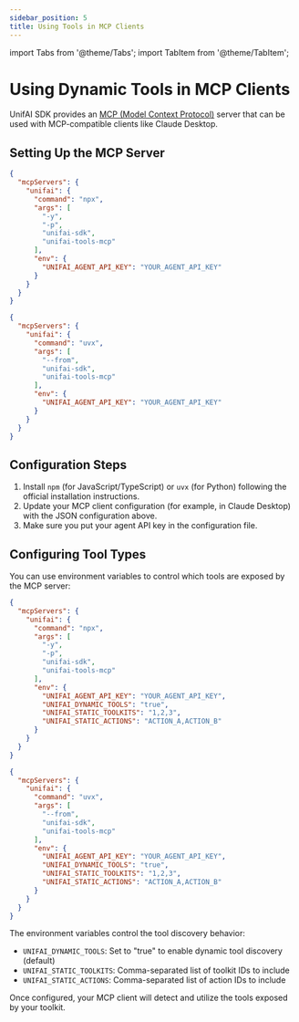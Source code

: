 ```yaml
---
sidebar_position: 5
title: Using Tools in MCP Clients
---
```


import Tabs from '@theme/Tabs';
import TabItem from '@theme/TabItem';

# Using Dynamic Tools in MCP Clients

UnifAI SDK provides an [MCP (Model Context Protocol)](https://modelcontextprotocol.io/) server that can be used with MCP-compatible clients like Claude Desktop.

## Setting Up the MCP Server

<Tabs>
  <TabItem value="js" label="JavaScript/TypeScript">

```json
{
  "mcpServers": {
    "unifai": {
      "command": "npx",
      "args": [
        "-y",
        "-p",
        "unifai-sdk",
        "unifai-tools-mcp"
      ],
      "env": {
        "UNIFAI_AGENT_API_KEY": "YOUR_AGENT_API_KEY"
      }
    }
  }
}
```

  </TabItem>
  <TabItem value="py" label="Python">

```json
{
  "mcpServers": {
    "unifai": {
      "command": "uvx",
      "args": [
        "--from",
        "unifai-sdk",
        "unifai-tools-mcp"
      ],
      "env": {
        "UNIFAI_AGENT_API_KEY": "YOUR_AGENT_API_KEY"
      }
    }
  }
}
```

  </TabItem>
</Tabs>

## Configuration Steps

1. Install `npm` (for JavaScript/TypeScript) or `uvx` (for Python) following the official installation instructions.
2. Update your MCP client configuration (for example, in Claude Desktop) with the JSON configuration above.
3. Make sure you put your agent API key in the configuration file.

## Configuring Tool Types

You can use environment variables to control which tools are exposed by the MCP server:

<Tabs>
  <TabItem value="js" label="JavaScript/TypeScript">

```json
{
  "mcpServers": {
    "unifai": {
      "command": "npx",
      "args": [
        "-y",
        "-p",
        "unifai-sdk",
        "unifai-tools-mcp"
      ],
      "env": {
        "UNIFAI_AGENT_API_KEY": "YOUR_AGENT_API_KEY",
        "UNIFAI_DYNAMIC_TOOLS": "true",
        "UNIFAI_STATIC_TOOLKITS": "1,2,3",
        "UNIFAI_STATIC_ACTIONS": "ACTION_A,ACTION_B"
      }
    }
  }
}
```

  </TabItem>
  <TabItem value="py" label="Python">

```json
{
  "mcpServers": {
    "unifai": {
      "command": "uvx",
      "args": [
        "--from",
        "unifai-sdk",
        "unifai-tools-mcp"
      ],
      "env": {
        "UNIFAI_AGENT_API_KEY": "YOUR_AGENT_API_KEY",
        "UNIFAI_DYNAMIC_TOOLS": "true",
        "UNIFAI_STATIC_TOOLKITS": "1,2,3",
        "UNIFAI_STATIC_ACTIONS": "ACTION_A,ACTION_B"
      }
    }
  }
}
```

  </TabItem>
</Tabs>

The environment variables control the tool discovery behavior:
- `UNIFAI_DYNAMIC_TOOLS`: Set to "true" to enable dynamic tool discovery (default)
- `UNIFAI_STATIC_TOOLKITS`: Comma-separated list of toolkit IDs to include
- `UNIFAI_STATIC_ACTIONS`: Comma-separated list of action IDs to include

Once configured, your MCP client will detect and utilize the tools exposed by your toolkit.
